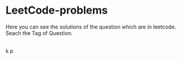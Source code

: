 # LeetCode-problems
Here you can see the solutions of the question which are in leetcode.<br>
Seach the Tag of Question.<br>
<br>


k
p
